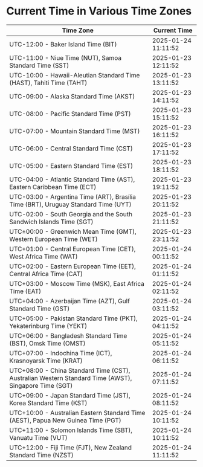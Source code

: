 # Current Time in Various Time Zones

| Time Zone | Current Time |
|-----------|--------------|
| UTC-12:00 - Baker Island Time (BIT) | 2025-01-24 11:11:52 |
| UTC-11:00 - Niue Time (NUT), Samoa Standard Time (SST) | 2025-01-23 12:11:52 |
| UTC-10:00 - Hawaii-Aleutian Standard Time (HAST), Tahiti Time (TAHT) | 2025-01-23 13:11:52 |
| UTC-09:00 - Alaska Standard Time (AKST) | 2025-01-23 14:11:52 |
| UTC-08:00 - Pacific Standard Time (PST) | 2025-01-23 15:11:52 |
| UTC-07:00 - Mountain Standard Time (MST) | 2025-01-23 16:11:52 |
| UTC-06:00 - Central Standard Time (CST) | 2025-01-23 17:11:52 |
| UTC-05:00 - Eastern Standard Time (EST) | 2025-01-23 18:11:52 |
| UTC-04:00 - Atlantic Standard Time (AST), Eastern Caribbean Time (ECT) | 2025-01-23 19:11:52 |
| UTC-03:00 - Argentina Time (ART), Brasília Time (BRT), Uruguay Standard Time (UYT) | 2025-01-23 20:11:52 |
| UTC-02:00 - South Georgia and the South Sandwich Islands Time (SGT) | 2025-01-23 21:11:52 |
| UTC±00:00 - Greenwich Mean Time (GMT), Western European Time (WET) | 2025-01-23 23:11:52 |
| UTC+01:00 - Central European Time (CET), West Africa Time (WAT) | 2025-01-24 00:11:52 |
| UTC+02:00 - Eastern European Time (EET), Central Africa Time (CAT) | 2025-01-24 01:11:52 |
| UTC+03:00 - Moscow Time (MSK), East Africa Time (EAT) | 2025-01-24 02:11:52 |
| UTC+04:00 - Azerbaijan Time (AZT), Gulf Standard Time (GST) | 2025-01-24 03:11:52 |
| UTC+05:00 - Pakistan Standard Time (PKT), Yekaterinburg Time (YEKT) | 2025-01-24 04:11:52 |
| UTC+06:00 - Bangladesh Standard Time (BST), Omsk Time (OMST) | 2025-01-24 05:11:52 |
| UTC+07:00 - Indochina Time (ICT), Krasnoyarsk Time (KRAT) | 2025-01-24 06:11:52 |
| UTC+08:00 - China Standard Time (CST), Australian Western Standard Time (AWST), Singapore Time (SGT) | 2025-01-24 07:11:52 |
| UTC+09:00 - Japan Standard Time (JST), Korea Standard Time (KST) | 2025-01-24 08:11:52 |
| UTC+10:00 - Australian Eastern Standard Time (AEST), Papua New Guinea Time (PGT) | 2025-01-24 10:11:52 |
| UTC+11:00 - Solomon Islands Time (SBT), Vanuatu Time (VUT) | 2025-01-24 10:11:52 |
| UTC+12:00 - Fiji Time (FJT), New Zealand Standard Time (NZST) | 2025-01-24 11:11:52 |
